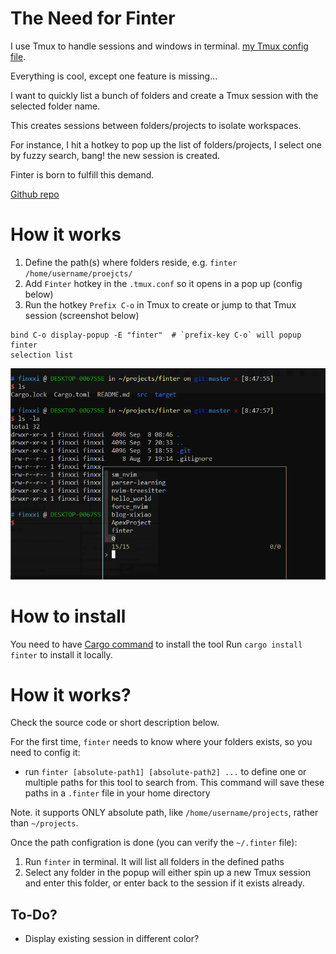 # The Need for Finter

I use Tmux to handle sessions and windows in terminal. [my Tmux config
file](https://github.com/xixiaofinland/dotfiles/blob/main/.tmux.conf).

Everything is cool, except one feature is missing...

I want to quickly list a bunch of folders and create a Tmux session with
the selected folder name.

This creates sessions between folders/projects to isolate workspaces.

For instance, I hit a hotkey to pop up the list of folders/projects, I select one by fuzzy search, bang! the new session is created.

Finter is born to fulfill this demand.

[Github repo](https://github.com/xixiaofinland/finter)

# How it works

1. Define the path(s) where folders reside, e.g. `finter /home/username/proejcts/`
2. Add `Finter` hotkey in the `.tmux.conf` so it opens in a pop up (config
   below)
3. Run the hotkey `Prefix C-o` in Tmux to create or jump to that Tmux session
   (screenshot below)

```
bind C-o display-popup -E "finter"  # `prefix-key C-o` will popup finter
selection list
```

![screenshot](https://github.com/xixiaofinland/finter/blob/master/pic/1.png)

# How to install

You need to have [Cargo command](https://www.rust-lang.org/tools/install) to install the tool
Run `cargo install finter` to install it locally.

# How it works?

Check the source code or short description below.

For the first time, `finter` needs to know where your folders exists, 
so you need to config it:

- run `finter [absolute-path1] [absolute-path2] ...` to define one or multiple
   paths for this tool to search from. This command will save these paths in a
`.finter` file in your home directory

Note. it supports ONLY absolute path, like `/home/username/projects`, rather
than `~/projects`.

Once the path configration is done (you can verify the `~/.finter` file):

1. Run `finter` in terminal. It will list all folders in the defined paths
2. Select any folder in the popup will either spin up a new Tmux session and enter this
   folder, or enter back to the session if it exists already.

## To-Do?

- Display existing session in different color?
